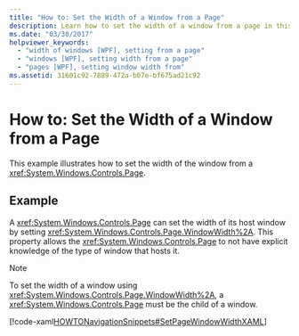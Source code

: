 ```yaml
---
title: "How to: Set the Width of a Window from a Page"
description: Learn how to set the width of a window from a page in this article, via the included code example in XAML.
ms.date: "03/30/2017"
helpviewer_keywords: 
  - "width of windows [WPF], setting from a page"
  - "windows [WPF], setting width from a page"
  - "pages [WPF], setting window width from"
ms.assetid: 31601c92-7889-472a-b07e-bf675ad21c92
---
```

# How to: Set the Width of a Window from a Page

This example illustrates how to set the width of the window from a <xref:System.Windows.Controls.Page>.  
  
## Example  

 A <xref:System.Windows.Controls.Page> can set the width of its host window by setting <xref:System.Windows.Controls.Page.WindowWidth%2A>. This property allows the <xref:System.Windows.Controls.Page> to not have explicit knowledge of the type of window that hosts it.  
  
> [!NOTE]
> To set the width of a window using <xref:System.Windows.Controls.Page.WindowWidth%2A>, a <xref:System.Windows.Controls.Page> must be the child of a window.  
  
 [!code-xaml[HOWTONavigationSnippets#SetPageWindowWidthXAML](~/samples/snippets/csharp/VS_Snippets_Wpf/HOWTONavigationSnippets/CSharp/SetWindowWidthPage.xaml#setpagewindowwidthxaml)]
